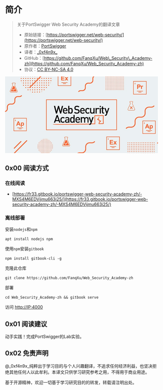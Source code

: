 # 简介

> 关于PortSwigger Web Security Academy的翻译文章
>
> * 原始链接：[https://portswigger.net/web-security/](https://portswigger.net/web-security/)
> * 原作者：[PortSwigger](https://portswigger.net/)
> * 译者：[\_0xf4n9x\_](https://twitter.com/_0xf4n9x_)
> * GitHub：[https://github.com/FanqXu/Web\_Security\_Academy-zh](https://github.com/FanqXu/Web_Security_Academy-zh)
> * 协议：[CC BY-NC-SA 4.0](https://creativecommons.org/licenses/by-nc-sa/4.0/)

![](.gitbook/assets/cover.jpg)

## 0x00 阅读方式

### 在线阅读

* [https://fr33.gitbook.io/portswigger-web-security-academy-zh/-MXS4M6EDVijmu663i25/](https://fr33.gitbook.io/portswigger-web-security-academy-zh/-MXS4M6EDVijmu663i25/)

### 离线部署

安装`nodejs`和`npm`

```text
apt install nodejs npm
```

使用`npm`安装`gitbook`

```text
npm install gitbook-cli -g
```

克隆此仓库

```text
git clone https://github.com/FanqXu/Web_Security_Academy-zh
```

部署

```text
cd Web_Security_Academy-zh && gitbook serve
```

访问 [http://IP:4000](http://IP:4000)

## 0x01 阅读建议

动手实践！完成PortSwigger的Lab实验。

## 0x02 免责声明

@\_0xf4n9x\_纯粹出于学习目的与个人兴趣翻译，不追求任何经济利益，也坚决拒绝其他任何人以此牟利。本译文只供学习研究参考之用，不得用于商业用途。

基于开源精神，欢迎一切基于学习研究目的的转发，转载请注明出处。

